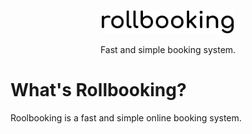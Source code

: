 <p align="center">
  <p align="center">
    <a href="https://rollbooking.herokuapp.com/?utm_source=github&utm_medium=logo" target="_blank">
      <img src="./public/images/logo.svg" alt="Rollbooking" height=38>
    </a>
  </p>
  <p align="center">
    Fast and simple booking system.
  </p>
</p>

# What's Rollbooking?

Roolbooking is a fast and simple online booking system.

